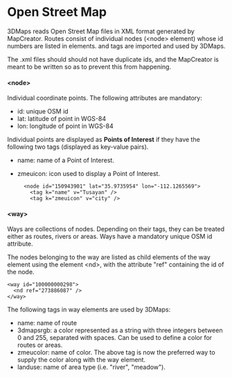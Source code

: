 # Open Street Map

3DMaps reads Open Street Map files in XML format generated by MapCreator. Routes consist of individual nodes (\<node> element) whose id numbers are listed in <way> elements. and tags are imported and used by 3DMaps.

The .xml files should should not have duplicate ids, and the MapCreator is meant to be written so as to prevent this from happening.

#### \<node> 

Individual coordinate points. The following attributes are mandatory: 

* id: unique OSM id
* lat: latitude of point in WGS-84
* lon: longitude of point in WGS-84 

Individual points are displayed as **Points of Interest** if they have the following two tags (displayed as key-value pairs).

* name: name of a Point of Interest.
* zmeuicon: icon used to display a Point of Interest.

		<node id="150943901" lat="35.9735954" lon="-112.1265569">
		  <tag k="name" v="Tusayan" />
		  <tag k="zmeuicon" v="city" />

#### \<way> 

Ways are collections of nodes. Depending on their tags, they can be treated either as routes, rivers or areas. Ways have a mandatory unique OSM id attribute.

The nodes belonging to the way are listed as child elements of the way element using the element \<nd>, with the attribute "ref" containing the id of the node.

	<way id="100000000298">
      <nd ref="273886087" />
	</way>

The following tags in way elements are used by 3DMaps:

* name: name of route
* 3dmapsrgb: a color represented as a string with three integers  between 0 and 255, separated with spaces. Can be used to define a color for routes or areas.
* zmeucolor: name of color. The above tag is now the preferred way to supply the color along with the way element.
* landuse: name of area type (i.e. "river", "meadow").
